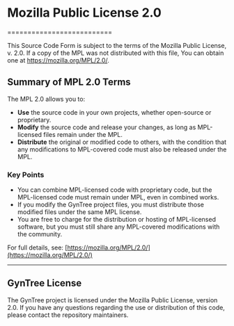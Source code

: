 # Mozilla Public License 2.0

==========================

This Source Code Form is subject to the terms of the Mozilla Public License, v. 2.0. If a copy of the MPL was not distributed with this file, You can obtain one at <https://mozilla.org/MPL/2.0/>.

## Summary of MPL 2.0 Terms

The MPL 2.0 allows you to:

- **Use** the source code in your own projects, whether open-source or proprietary.
- **Modify** the source code and release your changes, as long as MPL-licensed files remain under the MPL.
- **Distribute** the original or modified code to others, with the condition that any modifications to MPL-covered code must also be released under the MPL.

### Key Points

- You can combine MPL-licensed code with proprietary code, but the MPL-licensed code must remain under MPL, even in combined works.
- If you modify the GynTree project files, you must distribute those modified files under the same MPL license.
- You are free to charge for the distribution or hosting of MPL-licensed software, but you must still share any MPL-covered modifications with the community.

For full details, see: [https://mozilla.org/MPL/2.0/](https://mozilla.org/MPL/2.0/)

---

## GynTree License

The GynTree project is licensed under the Mozilla Public License, version 2.0. If you have any questions regarding the use or distribution of this code, please contact the repository maintainers.
